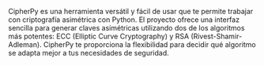 CipherPy es una herramienta versátil y fácil de usar que te permite trabajar con criptografía asimétrica con Python. 
El proyecto ofrece una interfaz sencilla para generar claves asimétricas utilizando dos de los algoritmos más potentes: 
ECC (Elliptic Curve Cryptography) y RSA (Rivest-Shamir-Adleman). 
CipherPy te proporciona la flexibilidad para decidir qué algoritmo se adapta mejor a tus necesidades de seguridad.
